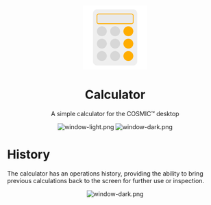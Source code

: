 <div align="center">
  <br>
  <img src="res/icons/hicolor/scalable/apps/icon.svg" width="150" />
  <h1>Calculator</h1>

  <p>A simple calculator for the COSMIC™ desktop</p>

  ![window-light.png](https://raw.githubusercontent.com/edfloreshz/cosmic-ext-calculator/main/res/screenshots/window-light.png#gh-light-mode-only)
  ![window-dark.png](https://raw.githubusercontent.com/edfloreshz/cosmic-ext-calculator/main/res/screenshots/window-dark.png#gh-dark-mode-only)
</div>

# History
The calculator has an operations history, providing the ability to bring previous calculations back to the screen for further use or inspection.

<div align="center">

  ![window-dark.png](https://raw.githubusercontent.com/edfloreshz/cosmic-ext-calculator/main/res/screenshots/window-history.png)
</div>
